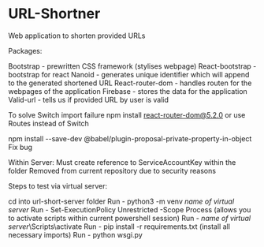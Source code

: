 # URL-Shortner
 Web application to shorten provided URLs
 
 Packages:

 Bootstrap - prewritten CSS framework (stylises webpage)
 React-bootstrap - bootstrap for react
 Nanoid - generates unique identifier which will append to the generated shortened URL
 React-router-dom - handles routen for the webpages of the application
 Firebase - stores the data for the application
 Valid-url - tells us if provided URL by user is valid

To solve Switch import failure
    npm install react-router-dom@5.2.0
or use Routes instead of Switch

npm install --save-dev @babel/plugin-proposal-private-property-in-object
Fix bug

Within Server:
Must create reference to ServiceAccountKey within the folder
Removed from current repository due to security reasons

Steps to test via virtual server:

cd into url-short-server folder
Run - python3 -m venv *name of virtual server*
Run - Set-ExecutionPolicy Unrestricted -Scope Process (allows you to activate scripts within current powershell session)
Run - *name of virtual server*\Scripts\activate
Run - pip install -r requirements.txt (install all necessary imports)
Run - python wsgi.py
